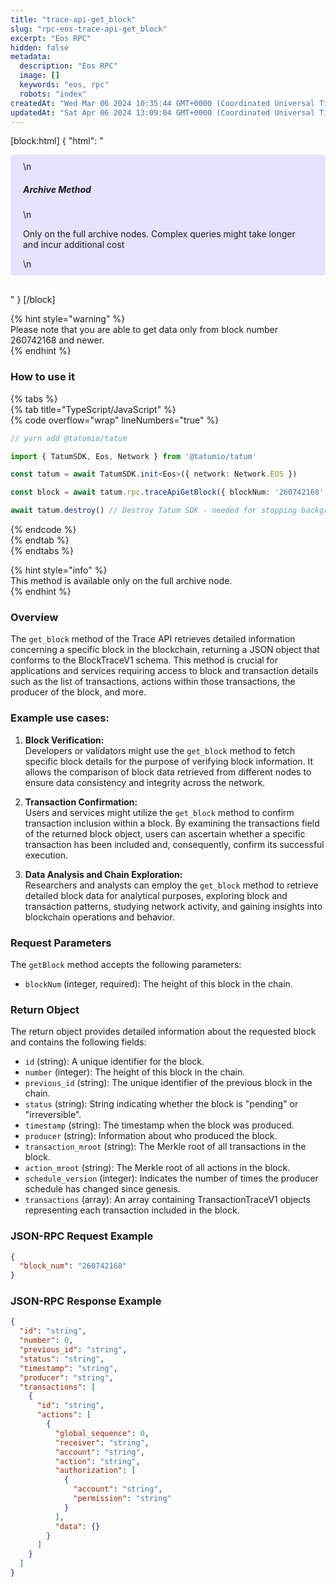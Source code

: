 ```yaml
---
title: "trace-api-get_block"
slug: "rpc-eos-trace-api-get_block"
excerpt: "Eos RPC"
hidden: false
metadata: 
  description: "Eos RPC"
  image: []
  keywords: "eos, rpc"
  robots: "index"
createdAt: "Wed Mar 06 2024 10:35:44 GMT+0000 (Coordinated Universal Time)"
updatedAt: "Sat Apr 06 2024 13:09:04 GMT+0000 (Coordinated Universal Time)"
---
```

[block:html]
{
  "html": "<div style="padding: 10px 20px; border-radius: 5px; background-color: #e6e2ff; margin: 0 0 30px 0;">\n  <h5>Archive Method</h5>\n  <p>Only on the full archive nodes. Complex queries might take longer and incur additional cost</p>\n</div>"
}
[/block]


{% hint style="warning" %}  
Please note that you are able to get data only from block number 260742168 and newer.  
{% endhint %}

### How to use it

{% tabs %}  
{% tab title="TypeScript/JavaScript" %}  
{% code overflow="wrap" lineNumbers="true" %}

```typescript
// yarn add @tatumio/tatum

import { TatumSDK, Eos, Network } from '@tatumio/tatum'

const tatum = await TatumSDK.init<Eos>({ network: Network.EOS })

const block = await tatum.rpc.traceApiGetBlock({ blockNum: '260742168' })

await tatum.destroy() // Destroy Tatum SDK - needed for stopping background jobs
```

{% endcode %}  
{% endtab %}  
{% endtabs %}

{% hint style="info" %}  
This method is available only on the full archive node.  
{% endhint %}

### Overview

The `get_block` method of the Trace API retrieves detailed information concerning a specific block in the blockchain, returning a JSON object that conforms to the BlockTraceV1 schema. This method is crucial for applications and services requiring access to block and transaction details such as the list of transactions, actions within those transactions, the producer of the block, and more.

### Example use cases:

1. **Block Verification:**  
   Developers or validators might use the `get_block` method to fetch specific block details for the purpose of verifying block information. It allows the comparison of block data retrieved from different nodes to ensure data consistency and integrity across the network.

2. **Transaction Confirmation:**  
   Users and services might utilize the `get_block` method to confirm transaction inclusion within a block. By examining the transactions field of the returned block object, users can ascertain whether a specific transaction has been included and, consequently, confirm its successful execution.

3. **Data Analysis and Chain Exploration:**  
   Researchers and analysts can employ the `get_block` method to retrieve detailed block data for analytical purposes, exploring block and transaction patterns, studying network activity, and gaining insights into blockchain operations and behavior.

### Request Parameters

The `getBlock` method accepts the following parameters:

- `blockNum` (integer, required): The height of this block in the chain.

### Return Object

The return object provides detailed information about the requested block and contains the following fields:

- `id` (string): A unique identifier for the block.
- `number` (integer): The height of this block in the chain.
- `previous_id` (string): The unique identifier of the previous block in the chain.
- `status` (string): String indicating whether the block is "pending" or "irreversible".
- `timestamp` (string): The timestamp when the block was produced.
- `producer` (string): Information about who produced the block.
- `transaction_mroot` (string): The Merkle root of all transactions in the block.
- `action_mroot` (string): The Merkle root of all actions in the block.
- `schedule_version` (integer): Indicates the number of times the producer schedule has changed since genesis.
- `transactions` (array): An array containing TransactionTraceV1 objects representing each transaction included in the block.

### JSON-RPC Request Example

```json
{
  "block_num": "260742168"
}
```

### JSON-RPC Response Example

```json
{
  "id": "string",
  "number": 0,
  "previous_id": "string",
  "status": "string",
  "timestamp": "string",
  "producer": "string",
  "transactions": [
    {
      "id": "string",
      "actions": [
        {
          "global_sequence": 0,
          "receiver": "string",
          "account": "string",
          "action": "string",
          "authorization": [
            {
              "account": "string",
              "permission": "string"
            }
          ],
          "data": {}
        }
      ]
    }
  ]
}
```
